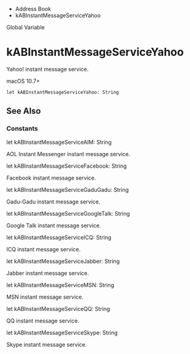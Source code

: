 

- Address Book
-  kABInstantMessageServiceYahoo 

Global Variable

# kABInstantMessageServiceYahoo

Yahoo! instant message service.

macOS 10.7+

``` source
let kABInstantMessageServiceYahoo: String
```

## See Also

### Constants

let kABInstantMessageServiceAIM: String

AOL Instant Messenger instant message service.

let kABInstantMessageServiceFacebook: String

Facebook instant message service.

let kABInstantMessageServiceGaduGadu: String

Gadu-Gadu instant message service.

let kABInstantMessageServiceGoogleTalk: String

Google Talk instant message service.

let kABInstantMessageServiceICQ: String

ICQ instant message service.

let kABInstantMessageServiceJabber: String

Jabber instant message service.

let kABInstantMessageServiceMSN: String

MSN instant message service.

let kABInstantMessageServiceQQ: String

QQ instant message service.

let kABInstantMessageServiceSkype: String

Skype instant message service.

